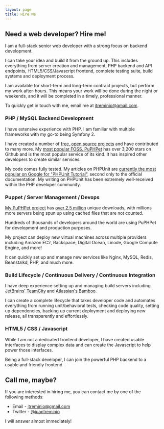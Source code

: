 ```yaml
---
layout: page
title: Hire Me
---
```


## Need a web developer? Hire me!

I am a full-stack senior web developer with a strong focus on backend development.

I can take your idea and build it from the ground up. This includes everything from
server creation and management, PHP backend and API endpoints, HTML5/CSS/Javascript
frontend, complete testing suite, build systems and deployment process.

I am available for short-term and long-term contract projects, but perform my work
after-hours. This means your work will be done during the night or weekends, and it
will be completed in a timely, professional manner.

To quickly get in touch with me, email me at [jtreminio@gmail.com](mailto:jtreminio@gmail.com).

### PHP / MySQL Backend Development

I have extensive experience with PHP. I am familiar with multiple frameworks with my
go-to being Symfony 2.

I have created a number of [free, open source projects](https://github.com/jtreminio?tab=repositories)
and have contributed to many more. My [most popular FOSS, PuPHPet](https://puphpet.com)
has over 3,200 stars on Github and is the most popular service of its kind. It has inspired
other developers to create similar services.

My code comes fully tested. My articles on PHPUnit are
[currently the most popular on Google for "PHPUnit Tutorial"](https://www.google.com/search?q=phpunit+tutorial),
second only to the official documentation. My writing on PHPUnit has been extremely well-received
within the PHP developer community.

### Puppet / Server Management / Devops

[My PuPHPet project](https://puphpet.com) has [over 2.5 million](https://atlas.hashicorp.com/puphpet)
unique downloads, with millions more servers being spun up using cached files that are not counted.

Hundreds of thousands of developers around the world are using PuPHPet for development
and production purposes.

My project can deploy new virtual machines across multiple providers including Amazon EC2,
Rackspace, Digital Ocean, Linode, Google Compute Engine, and more!

It can quickly set up and manage new services like Nginx, MySQL, Redis, Beanstalkd, PHP, and
much more.

### Build Lifecycle / Continuous Delivery / Continuous Integration

I have deep experience setting up and managing build servers including
[JetBrains' TeamCity](https://www.jetbrains.com/teamcity/) and
[Atlassian's Bamboo](https://www.atlassian.com/software/bamboo/).

I can create a complete lifecycle that takes developer code and automates everything
from running unit/behavioral tests, checking code quality, setting up dependencies,
backing up current deployment and deploying new release, all transparently and effortlessly.

### HTML5 / CSS / Javascript

While I am not a dedicated frontend developer, I have created usable interfaces to display
complex data and can create the Javascript to help power those interfaces.

Being a full-stack developer, I can join the powerful PHP backend to a usable and friendly
frontend.

## Call me, maybe?

If you are interested in hiring me, you can contact me by one of the following methods:

* Email - [jtreminio@gmail.com](mailto:jtreminio@gmail.com)
* Twitter - [@juantreminio](https://twitter.com/juantreminio)

I will answer almost immediately!
